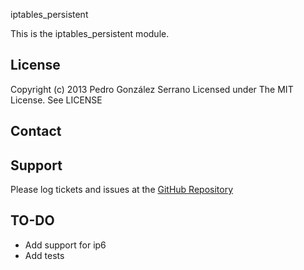 iptables_persistent

This is the iptables_persistent module.

License
-------
Copyright (c) 2013 Pedro González Serrano
Licensed under The MIT License. See LICENSE

Contact
-------


Support
-------

Please log tickets and issues at the [GitHub Repository](https://projects.example.com)

TO-DO
-----
* Add support for ip6
* Add tests
